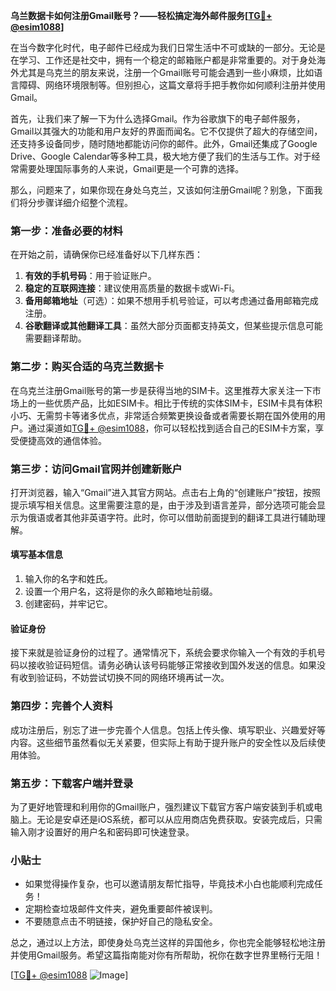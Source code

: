 **乌兰数据卡如何注册Gmail账号？——轻松搞定海外邮件服务[[TG💪+ @esim1088](https://t.me/s/esim1088)]**

在当今数字化时代，电子邮件已经成为我们日常生活中不可或缺的一部分。无论是在学习、工作还是社交中，拥有一个稳定的邮箱账户都是非常重要的。对于身处海外尤其是乌克兰的朋友来说，注册一个Gmail账号可能会遇到一些小麻烦，比如语言障碍、网络环境限制等。但别担心，这篇文章将手把手教你如何顺利注册并使用Gmail。

首先，让我们来了解一下为什么选择Gmail。作为谷歌旗下的电子邮件服务，Gmail以其强大的功能和用户友好的界面而闻名。它不仅提供了超大的存储空间，还支持多设备同步，随时随地都能访问你的邮件。此外，Gmail还集成了Google Drive、Google Calendar等多种工具，极大地方便了我们的生活与工作。对于经常需要处理国际事务的人来说，Gmail更是一个可靠的选择。

那么，问题来了，如果你现在身处乌克兰，又该如何注册Gmail呢？别急，下面我们将分步骤详细介绍整个流程。

### 第一步：准备必要的材料

在开始之前，请确保你已经准备好以下几样东西：
1. **有效的手机号码**：用于验证账户。
2. **稳定的互联网连接**：建议使用高质量的数据卡或Wi-Fi。
3. **备用邮箱地址**（可选）：如果不想用手机号验证，可以考虑通过备用邮箱完成注册。
4. **谷歌翻译或其他翻译工具**：虽然大部分页面都支持英文，但某些提示信息可能需要翻译帮助。

### 第二步：购买合适的乌克兰数据卡

在乌克兰注册Gmail账号的第一步是获得当地的SIM卡。这里推荐大家关注一下市场上的一些优质产品，比如ESIM卡。相比于传统的实体SIM卡，ESIM卡具有体积小巧、无需剪卡等诸多优点，非常适合频繁更换设备或者需要长期在国外使用的用户。通过渠道如[TG💪+ @esim1088](https://t.me/s/esim1088)，你可以轻松找到适合自己的ESIM卡方案，享受便捷高效的通信体验。

### 第三步：访问Gmail官网并创建新账户

打开浏览器，输入“Gmail”进入其官方网站。点击右上角的“创建账户”按钮，按照提示填写相关信息。这里需要注意的是，由于涉及到语言差异，部分选项可能会显示为俄语或者其他非英语字符。此时，你可以借助前面提到的翻译工具进行辅助理解。

#### 填写基本信息
1. 输入你的名字和姓氏。
2. 设置一个用户名，这将是你的永久邮箱地址前缀。
3. 创建密码，并牢记它。

#### 验证身份
接下来就是验证身份的过程了。通常情况下，系统会要求你输入一个有效的手机号码以接收验证码短信。请务必确认该号码能够正常接收到国外发送的信息。如果没有收到验证码，不妨尝试切换不同的网络环境再试一次。

### 第四步：完善个人资料

成功注册后，别忘了进一步完善个人信息。包括上传头像、填写职业、兴趣爱好等内容。这些细节虽然看似无关紧要，但实际上有助于提升账户的安全性以及后续使用体验。

### 第五步：下载客户端并登录

为了更好地管理和利用你的Gmail账户，强烈建议下载官方客户端安装到手机或电脑上。无论是安卓还是iOS系统，都可以从应用商店免费获取。安装完成后，只需输入刚才设置好的用户名和密码即可快速登录。

### 小贴士

- 如果觉得操作复杂，也可以邀请朋友帮忙指导，毕竟技术小白也能顺利完成任务！
- 定期检查垃圾邮件文件夹，避免重要邮件被误判。
- 不要随意点击不明链接，保护好自己的隐私安全。

总之，通过以上方法，即使身处乌克兰这样的异国他乡，你也完全能够轻松地注册并使用Gmail服务。希望这篇指南能对你有所帮助，祝你在数字世界里畅行无阻！

[[TG💪+ @esim1088](https://t.me/s/esim1088) ![Image](https://i.postimg.cc/4NQfJmqS/Snipaste-2025-05-13-00-14-12.png)]